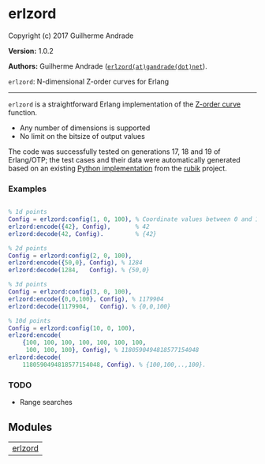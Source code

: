 

# erlzord #

Copyright (c) 2017 Guilherme Andrade

__Version:__ 1.0.2

__Authors:__ Guilherme Andrade ([`erlzord(at)gandrade(dot)net`](mailto:erlzord(at)gandrade(dot)net)).

`erlzord`: N-dimensional Z-order curves for Erlang


---------

`erlzord` is a straightforward Erlang implementation of the [Z-order curve](https://en.wikipedia.org/wiki/Z-order_curve) function.

* Any number of dimensions is supported
* No limit on the bitsize of output values

The code was successfully tested on generations 17, 18 and 19 of Erlang/OTP; the test cases and their data
were automatically generated based on an existing [Python implementation](https://github.com/LLNL/rubik/blob/master/rubik/zorder.py)
from the [rubik](https://github.com/LLNL/rubik) project.


### <a name="Examples">Examples</a> ###


```erlang

% 1d points
Config = erlzord:config(1, 0, 100), % Coordinate values between 0 and 100
erlzord:encode({42}, Config),       % 42
erlzord:decode(42, Config).         % {42}

% 2d points
Config = erlzord:config(2, 0, 100),
erlzord:encode({50,0}, Config), % 1284
erlzord:decode(1284,   Config). % {50,0}

% 3d points
Config = erlzord:config(3, 0, 100),
erlzord:encode({0,0,100}, Config), % 1179904
erlzord:decode(1179904,   Config). % {0,0,100}

% 10d points
Config = erlzord:config(10, 0, 100),
erlzord:encode(
    {100, 100, 100, 100, 100, 100, 100,
     100, 100, 100}, Config), % 1180590494818577154048
erlzord:decode(
    1180590494818577154048, Config). % {100,100,..,100}.

```


### <a name="TODO">TODO</a> ###

* Range searches


## Modules ##


<table width="100%" border="0" summary="list of modules">
<tr><td><a href="https://github.com/g-andrade/erlzord/blob/master/doc/erlzord.md" class="module">erlzord</a></td></tr></table>

